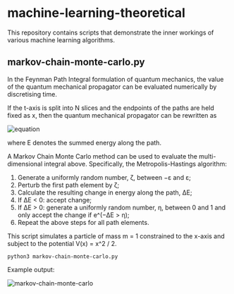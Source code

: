 # machine-learning-theoretical

This repository contains scripts that demonstrate the inner workings of various machine learning algorithms.

## markov-chain-monte-carlo.py

In the Feynman Path Integral formulation of quantum mechanics, the value of the quantum mechanical propagator can be evaluated numerically by discretising time.

If the t-axis is split into N slices and the endpoints of the paths are held fixed as x, then the quantum mechanical propagator can be rewritten as

![equation](https://user-images.githubusercontent.com/97130665/150843644-0c135e37-6f42-4ec1-9168-e565dbc9c63b.png)

where E denotes the summed energy along the path.

A Markov Chain Monte Carlo method can be used to evaluate the multi-dimensional integral above. Specifically, the Metropolis-Hastings algorithm:

1. Generate a uniformly random number, ζ, between −ε and ε;
2. Perturb the first path element by ζ;
3. Calculate the resulting change in energy along the path, ∆E;
4. If ∆E < 0: accept change;
5. If ∆E > 0: generate a uniformly random number, η, between 0 and 1 and only accept the change if e^(−∆E > η);
6. Repeat the above steps for all path elements.

This script simulates a particle of mass m = 1 constrained to the x-axis and subject to the potential V(x) = x^2 / 2.

	python3 markov-chain-monte-carlo.py

Example output:

![markov-chain-monte-carlo](https://user-images.githubusercontent.com/97130665/150395856-b7ace4db-ffda-4710-97bd-8e31ac810dbb.png)
